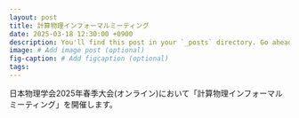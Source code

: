 ```yaml
---
layout: post
title: 計算物理インフォーマルミーティング
date: 2025-03-18 12:30:00 +0900
description: You'll find this post in your `_posts` directory. Go ahead and edit it and re-build the site to see your changes. # Add post description (optional)
image: # Add image post (optional)
fig-caption: # Add figcaption (optional)
tags:
---
```


日本物理学会2025年春季大会(オンライン)において「計算物理インフォーマルミーティング」を開催します。